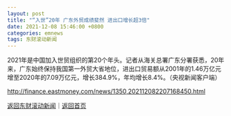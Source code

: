 ```yaml
---
layout: post
title: "“入世”20年 广东外贸成绩斐然 进出口增长超3倍"
date: 2021-12-08 15:46:00 +0800
categories: emnews
tags: 东财滚动新闻
---
```


2021年是中国加入世贸组织的第20个年头。记者从海关总署广东分署获悉，20年来，广东始终保持我国第一外贸大省地位，进出口贸易额从2001年的1.46万亿元增至2020年的7.09万亿元，增长384.9%，年均增长8.4%。（央视新闻客户端）

<http://finance.eastmoney.com/news/1350,202112082207168450.html>

[返回东财滚动新闻](//finews.withounder.com/emnews/)｜[返回首页](//finews.withounder.com/)